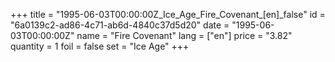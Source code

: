 +++
title = "1995-06-03T00:00:00Z_Ice_Age_Fire_Covenant_[en]_false"
id = "6a0139c2-ad86-4c71-ab6d-4840c37d5d20"
date = "1995-06-03T00:00:00Z"
name = "Fire Covenant"
lang = ["en"]
price = "3.82"
quantity = 1
foil = false
set = "Ice Age"
+++
